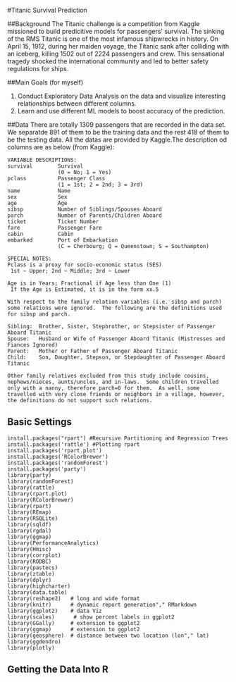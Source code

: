 #Titanic Survival Prediction

##Background 
The Titanic challenge is a competition from Kaggle missioned to build predicitive models for passengers' survival. The sinking of the RMS Titanic is one of the most infamous shipwrecks in history.  On April 15, 1912, during her maiden voyage, the Titanic sank after colliding with an iceberg, killing 1502 out of 2224 passengers and crew. This sensational tragedy shocked the international community and led to better safety regulations for ships.

##Main Goals (for myself)
1. Conduct Exploratory Data Analysis on the data and visualize interesting relationships between different columns.
2. Learn and use different ML models to boost accuracy of the prediction.

##Data
There are totally 1309 passengers that are recorded in the data set. We separatde 891 of them to be the training data and the rest 418 of them to be the testing data. All the datas are provided by Kaggle.The description od columns are as below (from Kaggle):
```
VARIABLE DESCRIPTIONS:
survival        Survival
                (0 = No; 1 = Yes)
pclass          Passenger Class
                (1 = 1st; 2 = 2nd; 3 = 3rd)
name            Name
sex             Sex
age             Age
sibsp           Number of Siblings/Spouses Aboard
parch           Number of Parents/Children Aboard
ticket          Ticket Number
fare            Passenger Fare
cabin           Cabin
embarked        Port of Embarkation
                (C = Cherbourg; Q = Queenstown; S = Southampton)

SPECIAL NOTES:
Pclass is a proxy for socio-economic status (SES)
 1st ~ Upper; 2nd ~ Middle; 3rd ~ Lower

Age is in Years; Fractional if Age less than One (1)
 If the Age is Estimated, it is in the form xx.5

With respect to the family relation variables (i.e. sibsp and parch)
some relations were ignored.  The following are the definitions used
for sibsp and parch.

Sibling:  Brother, Sister, Stepbrother, or Stepsister of Passenger Aboard Titanic
Spouse:   Husband or Wife of Passenger Aboard Titanic (Mistresses and Fiances Ignored)
Parent:   Mother or Father of Passenger Aboard Titanic
Child:    Son, Daughter, Stepson, or Stepdaughter of Passenger Aboard Titanic

Other family relatives excluded from this study include cousins,
nephews/nieces, aunts/uncles, and in-laws.  Some children travelled
only with a nanny, therefore parch=0 for them.  As well, some
travelled with very close friends or neighbors in a village, however,
the definitions do not support such relations.
```

## Basic Settings
```
install.packages("rpart") #Recursive Partitioning and Regression Trees
install.packages('rattle') #Plotting rpart
install.packages('rpart.plot')
install.packages('RColorBrewer')
install.packages('randomForest')
install.packages('party')
library(party)
library(randomForest)
library(rattle)
library(rpart.plot)
library(RColorBrewer)
library(rpart)
library(REmap)
library(RSQLite)
library(sqldf)
library(rgdal)
library(ggmap)
library(PerformanceAnalytics)
library(Hmisc)
library(corrplot)
library(RODBC)
library(pastecs)
library(ztable)
library(dplyr)
library(highcharter)
library(data.table)
library(reshape2)   # long and wide format
library(knitr)      # dynamic report generation"," RMarkdown
library(ggplot2)    # data Viz
library(scales)      # show percent labels in ggplot2
library(GGally)     # extension to ggplot2
library(ggmap)      # extension to ggplot2
library(geosphere)  # distance between two location (lon"," lat)
library(ggdendro)
library(plotly)
```

## Getting the Data Into R
